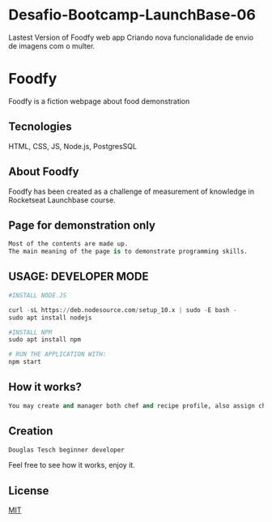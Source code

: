 # Desafio-Bootcamp-LaunchBase-06
Lastest Version of Foodfy web app
Criando nova funcionalidade de envio de imagens com o multer.

# Foodfy

Foodfy is a fiction webpage about food demonstration

## Tecnologies

HTML, CSS, JS, Node.js, PostgresSQL

## About Foodfy

Foodfy has been created as a challenge of measurement of knowledge in Rocketseat Launchbase course.

## Page for demonstration only

```python
Most of the contents are made up.
The main meaning of the page is to demonstrate programming skills.
```
## USAGE: DEVELOPER MODE

```python
#INSTALL NODE.JS

curl -sL https://deb.nodesource.com/setup_10.x | sudo -E bash -
sudo apt install nodejs

#INSTALL NPM
sudo apt install npm

# RUN THE APPLICATION WITH:
npm start
```
## How it works?

```python
You may create and manager both chef and recipe profile, also assign chef on recipes.
```

## Creation
```bash
Douglas Tesch beginner developer
```
Feel free to see how it works, enjoy it.

## License
[MIT](https://choosealicense.com/licenses/mit/)
